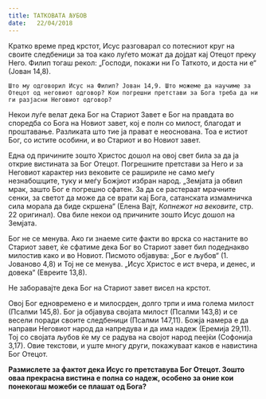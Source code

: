 ```yaml
---
title: ТАТКОВАТА ЉУБОВ
date:   22/04/2018
---
```


Кратко време пред крстот, Исус разговарал со потесниот круг на своите следбеници за тоа како луѓето можат да дојдат кај Отецот преку Него. Филип тогаш рекол: „Господи, покажи ни Го Таткото, и доста ни е“ (Јован 14,8).

`Што му одговорил Исус на Филип? Јован 14,9. Што можеме да научиме за Отецот од неговиот одговор? Кои погрешни претстави за Бога треба да ни ги разјасни Неговиот одговор?`

Некои луѓе велат дека Бог на Стариот Завет е Бог на правдата во споредба со Бога на Новиот завет, кој е полн со милост, благодат и проштавање. Разликата што тие ја прават е неоснована. Тоа е истиот Бог, со истите особини, и во Стариот и во Новиот завет.

Една од причините зошто Христос дошол на овој свет била за да ја открие вистината за Бог Отецот. Погрешните претстави за Него и за Неговиот карактер низ вековите се рашириле не само меѓу незнабошците, туку и меѓу Божјиот избран народ. „Земјата ја обвил мрак, зашто Бог е погрешно сфатен. За да се растераат мрачните сенки, за светот да може да се врати кај Бога, сатанската измамничка сила морала да биде скршена“ (Елена Вајт, *Копнежот на вековите*, стр. 22 оригинал). Ова биле некои од причините зошто Исус дошол на Земјата.

Бог не се менува. Ако ги знаеме сите факти во врска со настаните во Стариот завет, ќе сфатиме дека Бог во Стариот завет бил подеднакво милостив како и во Новиот. Писмото објавува: „Бог е љубов“ (1. Јованово 4,8) и Тој не се менува. „Исус Христос е ист вчера, и денес, и довека“ (Евреите 13,8).

Не заборавајте дека Бог на Стариот завет висел на крстот.

Овој Бог едновремено е и милосрден, долго трпи и има голема милост (Псалми 145,8). Бог ја објавува својата милост (Псалми 143,8) и се весели поради своите следбеници (Псалми 147,11). Божја намера е да направи Неговиот народ да напредува и да има надеж (Еремија 29,11). Тој со својата љубов ќе му се радува на својот народ пеејќи (Софонија 3,17). Овие текстови, и уште многу други, покажуваат каков е навистина Бог Отецот.

**Размислете за фактот дека Исус го претставува Бог Отецот. Зошто оваа прекрасна вистина е полна со надеж, особено за оние кои понекогаш можеби се плашат од Бога?**
